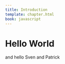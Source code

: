 ```yaml
---
title: Introduction
template: chapter.html
book: javascript
---
```


Hello World
===========
and hello Sven and Patrick
